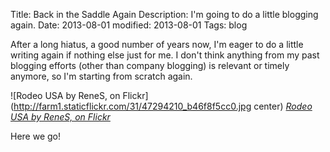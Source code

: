 Title: Back in the Saddle Again
Description: I'm going to do a little blogging again.
Date: 2013-08-01
modified: 2013-08-01
Tags: blog

After a long hiatus, a good number of years now, I'm eager to do a
little writing again if nothing else just for me. I don't think anything
from my past blogging efforts (other than company blogging) is relevant
or timely anymore, so I'm starting from scratch again.

![Rodeo USA by ReneS, on Flickr](http://farm1.staticflickr.com/31/47294210_b46f8f5cc0.jpg center)
_[Rodeo USA by ReneS, on Flickr](http://www.flickr.com/photos/rene-germany/47294210/)_

Here we go!

